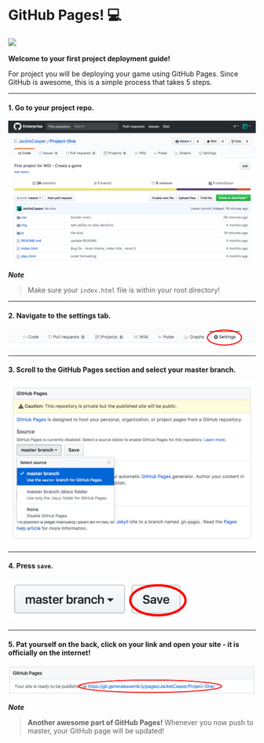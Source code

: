 # GitHub Pages! :computer:

![](https://media.giphy.com/media/3oD3YveOJWdwIAfZ5e/giphy.gif)

**Welcome to your first project deployment guide!**

For project you will be deploying your game using GitHub Pages. Since GitHub is awesome, this is a simple process that takes 5 steps.

---

#### 1. Go to your project repo.

  ![](./img/step_1.png)

  ***Note***
  > Make sure your `index.html` file is within your root directory!

---

#### 2. Navigate to the settings tab.

  ![](./img/step_2.png)

---

#### 3. Scroll to the GitHub Pages section and select your master branch.

  ![](./img/step_3.png)

---

#### 4. Press `save`.

  ![](./img/step_4.png)

---

#### 5. Pat yourself on the back, click on your link and open your site - it is officially on the internet!

  ![](./img/step_5.png)

  ***Note***
  > **Another awesome part of GitHub Pages!** Whenever you now push to master, your GitHub page will be updated!
